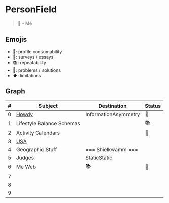 # PersonField
> 🎉 - Me

## Emojis
* 🎉: profile consumability
* 📜: surveys / essays
* 📚: repeatability
* 🤠: problems / solutions
* ⬆️: limitations

## Graph
| # | Subject | Destination | Status |
| ------- | ------- | ------- | ------- |
| 0 | [Howdy](https://github.com/PersonField/Howdy) | InformationAsymmetry | 🤠 |
| 1 | Lifestyle Balance Schemas |  | 📚 |
| 2 | Activity Calendars |  | 📜 |
| 3 | [USA](https://github.com/PersonField/USA) |  |  |
| 4 | Geographic Stuff | === Shielkwamm === |  |
| 5 | [Judges](https://github.com/InformationAsymmetry/Judges) | StaticStatic | |
| 6 | Me Web | 📚 | 🎉 |
| 7 |  |  |  |
| 8 |  |  |  |
| 9 |  |  |  |
